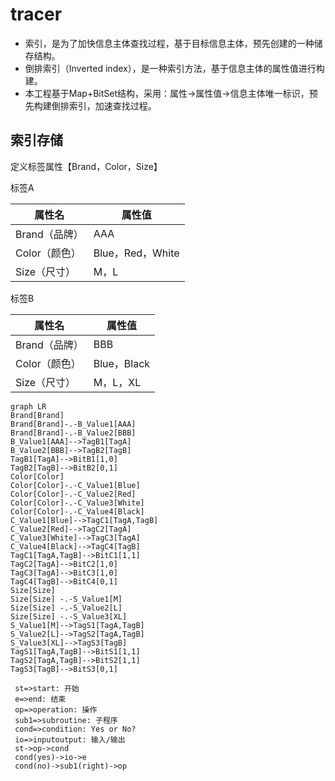 # tracer
- 索引，是为了加快信息主体查找过程，基于目标信息主体，预先创建的一种储存结构。
- 倒排索引（Inverted index），是一种索引方法，基于信息主体的属性值进行构建。
- 本工程基于Map+BitSet结构，采用：属性->属性值->信息主体唯一标识，预先构建倒排索引，加速查找过程。

## 索引存储

定义标签属性【Brand，Color，Size】

标签A

| 属性名        | 属性值           |
| ------------- | ---------------- |
| Brand（品牌） | AAA              |
| Color（颜色） | Blue，Red，White |
| Size（尺寸）  | M，L             |

标签B

| 属性名        | 属性值      |
| ------------- | ----------- |
| Brand（品牌） | BBB         |
| Color（颜色） | Blue，Black |
| Size（尺寸）  | M，L，XL    |

```mermaid
graph LR
Brand[Brand] 
Brand[Brand]-.-B_Value1[AAA]
Brand[Brand]-.-B_Value2[BBB]
B_Value1[AAA]-->TagB1[TagA]
B_Value2[BBB]-->TagB2[TagB]
TagB1[TagA]-->BitB1[1,0]
TagB2[TagB]-->BitB2[0,1]
Color[Color] 
Color[Color]-.-C_Value1[Blue]
Color[Color]-.-C_Value2[Red]
Color[Color]-.-C_Value3[White]
Color[Color]-.-C_Value4[Black]
C_Value1[Blue]-->TagC1[TagA,TagB]
C_Value2[Red]-->TagC2[TagA]
C_Value3[White]-->TagC3[TagA]
C_Value4[Black]-->TagC4[TagB]
TagC1[TagA,TagB]-->BitC1[1,1]
TagC2[TagA]-->BitC2[1,0]
TagC3[TagA]-->BitC3[1,0]
TagC4[TagB]-->BitC4[0,1]
Size[Size]
Size[Size] -.-S_Value1[M]
Size[Size] -.-S_Value2[L]
Size[Size] -.-S_Value3[XL]
S_Value1[M]-->TagS1[TagA,TagB]
S_Value2[L]-->TagS2[TagA,TagB]
S_Value3[XL]-->TagS3[TagB]
TagS1[TagA,TagB]-->BitS1[1,1]
TagS2[TagA,TagB]-->BitS2[1,1]
TagS3[TagB]-->BitS3[0,1]
```

```flow
 st=>start: 开始
 e=>end: 结束
 op=>operation: 操作
 sub1=>subroutine: 子程序
 cond=>condition: Yes or No?
 io=>inputoutput: 输入/输出
 st->op->cond
 cond(yes)->io->e
 cond(no)->sub1(right)->op
 ```
